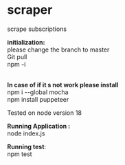 # scraper
scrape subscriptions

<b>initialization:</b> 
<br> please change the branch to master
<br> Git pull
<br> npm -i


<br><b>In case of if it s not work please install</b>
<br>npm i --global mocha
<br>npm install puppeteer

Tested on node version 18


<b>Running Application :</b> 
	<br>node index.js 

<b>Running test</b>:
	<br>npm test
	



